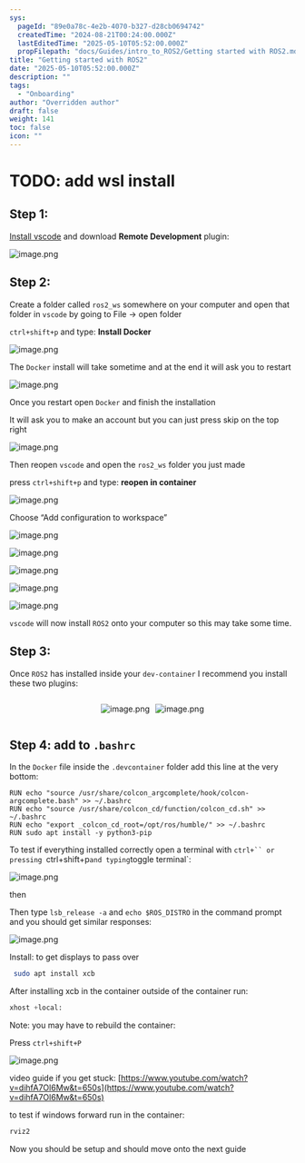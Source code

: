 ```yaml
---
sys:
  pageId: "89e0a78c-4e2b-4070-b327-d28cb0694742"
  createdTime: "2024-08-21T00:24:00.000Z"
  lastEditedTime: "2025-05-10T05:52:00.000Z"
  propFilepath: "docs/Guides/intro_to_ROS2/Getting started with ROS2.md"
title: "Getting started with ROS2"
date: "2025-05-10T05:52:00.000Z"
description: ""
tags:
  - "Onboarding"
author: "Overridden author"
draft: false
weight: 141
toc: false
icon: ""
---
```


# TODO: add wsl install

## Step 1:

[Install vscode](https://code.visualstudio.com/download) and download **Remote Development** plugin:

![image.png](https://prod-files-secure.s3.us-west-2.amazonaws.com/d518164a-d88e-44d1-a4ee-3adb3bd8bce0/efb52993-1881-4a40-b95e-6f020334f022/image.png?X-Amz-Algorithm=AWS4-HMAC-SHA256&X-Amz-Content-Sha256=UNSIGNED-PAYLOAD&X-Amz-Credential=ASIAZI2LB46657CXRKZ2%2F20250711%2Fus-west-2%2Fs3%2Faws4_request&X-Amz-Date=20250711T051420Z&X-Amz-Expires=3600&X-Amz-Security-Token=IQoJb3JpZ2luX2VjEMX%2F%2F%2F%2F%2F%2F%2F%2F%2F%2FwEaCXVzLXdlc3QtMiJHMEUCIHUL1yooCwTyFHstKZGOGT1cMlC7fCKo9i6QN4hPEzzoAiEAimlkSYJC6YW3VStiu1L5uu2iqF1d3WXQ9jtHrRYhpf4qiAQIzv%2F%2F%2F%2F%2F%2F%2F%2F%2F%2FARAAGgw2Mzc0MjMxODM4MDUiDNtNAkxs5rUV8meGzircA4wm3chDbG2GtCrNF7TO8vHRoB1dBD%2FEMvaIixbxf14PM3ImbM6kwY%2BvqBSxv2Eyrg2rYOKDW3XmUnklJrULIi1rctKkcuOEvOUcIulzU3wYSAF4KPzkky%2BUpBp9A6nszdtYMQHqo0D%2BOXdtnTbG8T981HlkJgxCOT13YCYLZ21Nw2556kvX5IQKtxYSXjcsx2H3PBTYHe9nKhqYIH946t5o9BHzDWqfstvUaSvIUkKB4S9TcGZOEFtgL1efa%2FE1lw5qywawzIc3XD3wN7UpnhpSBvPzQ0RAaKjQoSFMflU8yZN9rL3J3URuQ43l7JST22Frdipz2TKc%2BUlj2TAowturpIfNawPoc7Ab6AhQlzVVnvIhp%2Fbe4%2BtD4ARELw5QUr0E%2B7WcfwjBvNZQKecDlS47lpi4WoyOMUVIyX7YLDcP%2BCq9VV4rZgZA2ldo84q9fQqUGE8%2BY9F95jNNCxJ5bzKdmQXZ8oX4rCyMMt5h9rDD3F3pA9LINFWnCDts83lw7KUPjJBMDrNtTm9D%2BWR52eMhQdru8IXqhmJTjeNBgMNzZXWbSq7TjeJcd7foFh32XvTYCv5hlotPqtKS2OtfdZ7dKmp31j7c685k%2BXyjAHdrlSpgBm4kIVpMc1NHML6mwsMGOqUBkZkL%2FLEuLUXuAp3pumEB%2BLob5RguguBbHmBKEdGWNUUcDgiz2OYF1pioTi1ZR412JYFdLFyppLub9L0jypPOxpIAdCtjjA4H9peY47SH3AHzxmZvMsz1Mos%2FJOgHNn0UdsO4op%2BfC%2Fh4gSuBtxDjoBOknDE98tEu2Jg3l3mqoTURJjC4Rdt9TThyxyQ7nd7RfA6pyQthEg90xTm4QAjb8DhpDc%2Bp&X-Amz-Signature=35edb319a170e039dd549a37109a15c758152fd3ec5e99bb030706e2e202e4c0&X-Amz-SignedHeaders=host&x-amz-checksum-mode=ENABLED&x-id=GetObject)

## Step 2:

Create a folder called `ros2_ws` somewhere on your computer and open that folder in `vscode` by going to File → open folder 

`ctrl+shift+p` and type: **Install Docker**

![image.png](https://prod-files-secure.s3.us-west-2.amazonaws.com/d518164a-d88e-44d1-a4ee-3adb3bd8bce0/2269dc0e-1cd5-47ff-bceb-c04ad9b2eab0/image.png?X-Amz-Algorithm=AWS4-HMAC-SHA256&X-Amz-Content-Sha256=UNSIGNED-PAYLOAD&X-Amz-Credential=ASIAZI2LB46657CXRKZ2%2F20250711%2Fus-west-2%2Fs3%2Faws4_request&X-Amz-Date=20250711T051420Z&X-Amz-Expires=3600&X-Amz-Security-Token=IQoJb3JpZ2luX2VjEMX%2F%2F%2F%2F%2F%2F%2F%2F%2F%2FwEaCXVzLXdlc3QtMiJHMEUCIHUL1yooCwTyFHstKZGOGT1cMlC7fCKo9i6QN4hPEzzoAiEAimlkSYJC6YW3VStiu1L5uu2iqF1d3WXQ9jtHrRYhpf4qiAQIzv%2F%2F%2F%2F%2F%2F%2F%2F%2F%2FARAAGgw2Mzc0MjMxODM4MDUiDNtNAkxs5rUV8meGzircA4wm3chDbG2GtCrNF7TO8vHRoB1dBD%2FEMvaIixbxf14PM3ImbM6kwY%2BvqBSxv2Eyrg2rYOKDW3XmUnklJrULIi1rctKkcuOEvOUcIulzU3wYSAF4KPzkky%2BUpBp9A6nszdtYMQHqo0D%2BOXdtnTbG8T981HlkJgxCOT13YCYLZ21Nw2556kvX5IQKtxYSXjcsx2H3PBTYHe9nKhqYIH946t5o9BHzDWqfstvUaSvIUkKB4S9TcGZOEFtgL1efa%2FE1lw5qywawzIc3XD3wN7UpnhpSBvPzQ0RAaKjQoSFMflU8yZN9rL3J3URuQ43l7JST22Frdipz2TKc%2BUlj2TAowturpIfNawPoc7Ab6AhQlzVVnvIhp%2Fbe4%2BtD4ARELw5QUr0E%2B7WcfwjBvNZQKecDlS47lpi4WoyOMUVIyX7YLDcP%2BCq9VV4rZgZA2ldo84q9fQqUGE8%2BY9F95jNNCxJ5bzKdmQXZ8oX4rCyMMt5h9rDD3F3pA9LINFWnCDts83lw7KUPjJBMDrNtTm9D%2BWR52eMhQdru8IXqhmJTjeNBgMNzZXWbSq7TjeJcd7foFh32XvTYCv5hlotPqtKS2OtfdZ7dKmp31j7c685k%2BXyjAHdrlSpgBm4kIVpMc1NHML6mwsMGOqUBkZkL%2FLEuLUXuAp3pumEB%2BLob5RguguBbHmBKEdGWNUUcDgiz2OYF1pioTi1ZR412JYFdLFyppLub9L0jypPOxpIAdCtjjA4H9peY47SH3AHzxmZvMsz1Mos%2FJOgHNn0UdsO4op%2BfC%2Fh4gSuBtxDjoBOknDE98tEu2Jg3l3mqoTURJjC4Rdt9TThyxyQ7nd7RfA6pyQthEg90xTm4QAjb8DhpDc%2Bp&X-Amz-Signature=f09a06c6b9c2748977eb1c76ef1c197fcac613a6681b32012d96727df0efc813&X-Amz-SignedHeaders=host&x-amz-checksum-mode=ENABLED&x-id=GetObject)

The `Docker` install will take sometime and at the end it will ask you to restart

![image.png](https://prod-files-secure.s3.us-west-2.amazonaws.com/d518164a-d88e-44d1-a4ee-3adb3bd8bce0/ed233f78-be33-4b1f-b89c-9c346c0e961e/image.png?X-Amz-Algorithm=AWS4-HMAC-SHA256&X-Amz-Content-Sha256=UNSIGNED-PAYLOAD&X-Amz-Credential=ASIAZI2LB46657CXRKZ2%2F20250711%2Fus-west-2%2Fs3%2Faws4_request&X-Amz-Date=20250711T051420Z&X-Amz-Expires=3600&X-Amz-Security-Token=IQoJb3JpZ2luX2VjEMX%2F%2F%2F%2F%2F%2F%2F%2F%2F%2FwEaCXVzLXdlc3QtMiJHMEUCIHUL1yooCwTyFHstKZGOGT1cMlC7fCKo9i6QN4hPEzzoAiEAimlkSYJC6YW3VStiu1L5uu2iqF1d3WXQ9jtHrRYhpf4qiAQIzv%2F%2F%2F%2F%2F%2F%2F%2F%2F%2FARAAGgw2Mzc0MjMxODM4MDUiDNtNAkxs5rUV8meGzircA4wm3chDbG2GtCrNF7TO8vHRoB1dBD%2FEMvaIixbxf14PM3ImbM6kwY%2BvqBSxv2Eyrg2rYOKDW3XmUnklJrULIi1rctKkcuOEvOUcIulzU3wYSAF4KPzkky%2BUpBp9A6nszdtYMQHqo0D%2BOXdtnTbG8T981HlkJgxCOT13YCYLZ21Nw2556kvX5IQKtxYSXjcsx2H3PBTYHe9nKhqYIH946t5o9BHzDWqfstvUaSvIUkKB4S9TcGZOEFtgL1efa%2FE1lw5qywawzIc3XD3wN7UpnhpSBvPzQ0RAaKjQoSFMflU8yZN9rL3J3URuQ43l7JST22Frdipz2TKc%2BUlj2TAowturpIfNawPoc7Ab6AhQlzVVnvIhp%2Fbe4%2BtD4ARELw5QUr0E%2B7WcfwjBvNZQKecDlS47lpi4WoyOMUVIyX7YLDcP%2BCq9VV4rZgZA2ldo84q9fQqUGE8%2BY9F95jNNCxJ5bzKdmQXZ8oX4rCyMMt5h9rDD3F3pA9LINFWnCDts83lw7KUPjJBMDrNtTm9D%2BWR52eMhQdru8IXqhmJTjeNBgMNzZXWbSq7TjeJcd7foFh32XvTYCv5hlotPqtKS2OtfdZ7dKmp31j7c685k%2BXyjAHdrlSpgBm4kIVpMc1NHML6mwsMGOqUBkZkL%2FLEuLUXuAp3pumEB%2BLob5RguguBbHmBKEdGWNUUcDgiz2OYF1pioTi1ZR412JYFdLFyppLub9L0jypPOxpIAdCtjjA4H9peY47SH3AHzxmZvMsz1Mos%2FJOgHNn0UdsO4op%2BfC%2Fh4gSuBtxDjoBOknDE98tEu2Jg3l3mqoTURJjC4Rdt9TThyxyQ7nd7RfA6pyQthEg90xTm4QAjb8DhpDc%2Bp&X-Amz-Signature=d3017c82ff4f714e58aefd15cca79de505ea590ed38d88aef9878982c167b36a&X-Amz-SignedHeaders=host&x-amz-checksum-mode=ENABLED&x-id=GetObject)

Once you restart open `Docker` and finish the installation

It will ask you to make an account but you can just press skip on the top right

![image.png](https://prod-files-secure.s3.us-west-2.amazonaws.com/d518164a-d88e-44d1-a4ee-3adb3bd8bce0/21010ad9-1659-4fd9-9f59-9932a09b2a3d/image.png?X-Amz-Algorithm=AWS4-HMAC-SHA256&X-Amz-Content-Sha256=UNSIGNED-PAYLOAD&X-Amz-Credential=ASIAZI2LB46657CXRKZ2%2F20250711%2Fus-west-2%2Fs3%2Faws4_request&X-Amz-Date=20250711T051420Z&X-Amz-Expires=3600&X-Amz-Security-Token=IQoJb3JpZ2luX2VjEMX%2F%2F%2F%2F%2F%2F%2F%2F%2F%2FwEaCXVzLXdlc3QtMiJHMEUCIHUL1yooCwTyFHstKZGOGT1cMlC7fCKo9i6QN4hPEzzoAiEAimlkSYJC6YW3VStiu1L5uu2iqF1d3WXQ9jtHrRYhpf4qiAQIzv%2F%2F%2F%2F%2F%2F%2F%2F%2F%2FARAAGgw2Mzc0MjMxODM4MDUiDNtNAkxs5rUV8meGzircA4wm3chDbG2GtCrNF7TO8vHRoB1dBD%2FEMvaIixbxf14PM3ImbM6kwY%2BvqBSxv2Eyrg2rYOKDW3XmUnklJrULIi1rctKkcuOEvOUcIulzU3wYSAF4KPzkky%2BUpBp9A6nszdtYMQHqo0D%2BOXdtnTbG8T981HlkJgxCOT13YCYLZ21Nw2556kvX5IQKtxYSXjcsx2H3PBTYHe9nKhqYIH946t5o9BHzDWqfstvUaSvIUkKB4S9TcGZOEFtgL1efa%2FE1lw5qywawzIc3XD3wN7UpnhpSBvPzQ0RAaKjQoSFMflU8yZN9rL3J3URuQ43l7JST22Frdipz2TKc%2BUlj2TAowturpIfNawPoc7Ab6AhQlzVVnvIhp%2Fbe4%2BtD4ARELw5QUr0E%2B7WcfwjBvNZQKecDlS47lpi4WoyOMUVIyX7YLDcP%2BCq9VV4rZgZA2ldo84q9fQqUGE8%2BY9F95jNNCxJ5bzKdmQXZ8oX4rCyMMt5h9rDD3F3pA9LINFWnCDts83lw7KUPjJBMDrNtTm9D%2BWR52eMhQdru8IXqhmJTjeNBgMNzZXWbSq7TjeJcd7foFh32XvTYCv5hlotPqtKS2OtfdZ7dKmp31j7c685k%2BXyjAHdrlSpgBm4kIVpMc1NHML6mwsMGOqUBkZkL%2FLEuLUXuAp3pumEB%2BLob5RguguBbHmBKEdGWNUUcDgiz2OYF1pioTi1ZR412JYFdLFyppLub9L0jypPOxpIAdCtjjA4H9peY47SH3AHzxmZvMsz1Mos%2FJOgHNn0UdsO4op%2BfC%2Fh4gSuBtxDjoBOknDE98tEu2Jg3l3mqoTURJjC4Rdt9TThyxyQ7nd7RfA6pyQthEg90xTm4QAjb8DhpDc%2Bp&X-Amz-Signature=22f6433a1bacb0e51fb6baa82dc3951330c11008c6265026701c917e28e47afd&X-Amz-SignedHeaders=host&x-amz-checksum-mode=ENABLED&x-id=GetObject)

Then reopen `vscode` and open the `ros2_ws` folder you just made

press `ctrl+shift+p` and type: **reopen in container**

![image.png](https://prod-files-secure.s3.us-west-2.amazonaws.com/d518164a-d88e-44d1-a4ee-3adb3bd8bce0/4e93b8c2-41ad-488c-8095-c74205196118/image.png?X-Amz-Algorithm=AWS4-HMAC-SHA256&X-Amz-Content-Sha256=UNSIGNED-PAYLOAD&X-Amz-Credential=ASIAZI2LB46657CXRKZ2%2F20250711%2Fus-west-2%2Fs3%2Faws4_request&X-Amz-Date=20250711T051420Z&X-Amz-Expires=3600&X-Amz-Security-Token=IQoJb3JpZ2luX2VjEMX%2F%2F%2F%2F%2F%2F%2F%2F%2F%2FwEaCXVzLXdlc3QtMiJHMEUCIHUL1yooCwTyFHstKZGOGT1cMlC7fCKo9i6QN4hPEzzoAiEAimlkSYJC6YW3VStiu1L5uu2iqF1d3WXQ9jtHrRYhpf4qiAQIzv%2F%2F%2F%2F%2F%2F%2F%2F%2F%2FARAAGgw2Mzc0MjMxODM4MDUiDNtNAkxs5rUV8meGzircA4wm3chDbG2GtCrNF7TO8vHRoB1dBD%2FEMvaIixbxf14PM3ImbM6kwY%2BvqBSxv2Eyrg2rYOKDW3XmUnklJrULIi1rctKkcuOEvOUcIulzU3wYSAF4KPzkky%2BUpBp9A6nszdtYMQHqo0D%2BOXdtnTbG8T981HlkJgxCOT13YCYLZ21Nw2556kvX5IQKtxYSXjcsx2H3PBTYHe9nKhqYIH946t5o9BHzDWqfstvUaSvIUkKB4S9TcGZOEFtgL1efa%2FE1lw5qywawzIc3XD3wN7UpnhpSBvPzQ0RAaKjQoSFMflU8yZN9rL3J3URuQ43l7JST22Frdipz2TKc%2BUlj2TAowturpIfNawPoc7Ab6AhQlzVVnvIhp%2Fbe4%2BtD4ARELw5QUr0E%2B7WcfwjBvNZQKecDlS47lpi4WoyOMUVIyX7YLDcP%2BCq9VV4rZgZA2ldo84q9fQqUGE8%2BY9F95jNNCxJ5bzKdmQXZ8oX4rCyMMt5h9rDD3F3pA9LINFWnCDts83lw7KUPjJBMDrNtTm9D%2BWR52eMhQdru8IXqhmJTjeNBgMNzZXWbSq7TjeJcd7foFh32XvTYCv5hlotPqtKS2OtfdZ7dKmp31j7c685k%2BXyjAHdrlSpgBm4kIVpMc1NHML6mwsMGOqUBkZkL%2FLEuLUXuAp3pumEB%2BLob5RguguBbHmBKEdGWNUUcDgiz2OYF1pioTi1ZR412JYFdLFyppLub9L0jypPOxpIAdCtjjA4H9peY47SH3AHzxmZvMsz1Mos%2FJOgHNn0UdsO4op%2BfC%2Fh4gSuBtxDjoBOknDE98tEu2Jg3l3mqoTURJjC4Rdt9TThyxyQ7nd7RfA6pyQthEg90xTm4QAjb8DhpDc%2Bp&X-Amz-Signature=f1e1cf28e7ae7ff72e3ad8cd425af050d9ea0e0b3188cc03314440a99709e497&X-Amz-SignedHeaders=host&x-amz-checksum-mode=ENABLED&x-id=GetObject)

Choose “Add configuration to workspace”

![image.png](https://prod-files-secure.s3.us-west-2.amazonaws.com/d518164a-d88e-44d1-a4ee-3adb3bd8bce0/9560b282-5060-4989-ba37-97e7b2c22476/image.png?X-Amz-Algorithm=AWS4-HMAC-SHA256&X-Amz-Content-Sha256=UNSIGNED-PAYLOAD&X-Amz-Credential=ASIAZI2LB46657CXRKZ2%2F20250711%2Fus-west-2%2Fs3%2Faws4_request&X-Amz-Date=20250711T051420Z&X-Amz-Expires=3600&X-Amz-Security-Token=IQoJb3JpZ2luX2VjEMX%2F%2F%2F%2F%2F%2F%2F%2F%2F%2FwEaCXVzLXdlc3QtMiJHMEUCIHUL1yooCwTyFHstKZGOGT1cMlC7fCKo9i6QN4hPEzzoAiEAimlkSYJC6YW3VStiu1L5uu2iqF1d3WXQ9jtHrRYhpf4qiAQIzv%2F%2F%2F%2F%2F%2F%2F%2F%2F%2FARAAGgw2Mzc0MjMxODM4MDUiDNtNAkxs5rUV8meGzircA4wm3chDbG2GtCrNF7TO8vHRoB1dBD%2FEMvaIixbxf14PM3ImbM6kwY%2BvqBSxv2Eyrg2rYOKDW3XmUnklJrULIi1rctKkcuOEvOUcIulzU3wYSAF4KPzkky%2BUpBp9A6nszdtYMQHqo0D%2BOXdtnTbG8T981HlkJgxCOT13YCYLZ21Nw2556kvX5IQKtxYSXjcsx2H3PBTYHe9nKhqYIH946t5o9BHzDWqfstvUaSvIUkKB4S9TcGZOEFtgL1efa%2FE1lw5qywawzIc3XD3wN7UpnhpSBvPzQ0RAaKjQoSFMflU8yZN9rL3J3URuQ43l7JST22Frdipz2TKc%2BUlj2TAowturpIfNawPoc7Ab6AhQlzVVnvIhp%2Fbe4%2BtD4ARELw5QUr0E%2B7WcfwjBvNZQKecDlS47lpi4WoyOMUVIyX7YLDcP%2BCq9VV4rZgZA2ldo84q9fQqUGE8%2BY9F95jNNCxJ5bzKdmQXZ8oX4rCyMMt5h9rDD3F3pA9LINFWnCDts83lw7KUPjJBMDrNtTm9D%2BWR52eMhQdru8IXqhmJTjeNBgMNzZXWbSq7TjeJcd7foFh32XvTYCv5hlotPqtKS2OtfdZ7dKmp31j7c685k%2BXyjAHdrlSpgBm4kIVpMc1NHML6mwsMGOqUBkZkL%2FLEuLUXuAp3pumEB%2BLob5RguguBbHmBKEdGWNUUcDgiz2OYF1pioTi1ZR412JYFdLFyppLub9L0jypPOxpIAdCtjjA4H9peY47SH3AHzxmZvMsz1Mos%2FJOgHNn0UdsO4op%2BfC%2Fh4gSuBtxDjoBOknDE98tEu2Jg3l3mqoTURJjC4Rdt9TThyxyQ7nd7RfA6pyQthEg90xTm4QAjb8DhpDc%2Bp&X-Amz-Signature=b267ff0248e6ca7d126d17e7c645ea60e1f9007258c2f74a68f0dbd349c78139&X-Amz-SignedHeaders=host&x-amz-checksum-mode=ENABLED&x-id=GetObject)

![image.png](https://prod-files-secure.s3.us-west-2.amazonaws.com/d518164a-d88e-44d1-a4ee-3adb3bd8bce0/2ee63f81-886b-48e8-a553-dc6e5eac99e4/image.png?X-Amz-Algorithm=AWS4-HMAC-SHA256&X-Amz-Content-Sha256=UNSIGNED-PAYLOAD&X-Amz-Credential=ASIAZI2LB46657CXRKZ2%2F20250711%2Fus-west-2%2Fs3%2Faws4_request&X-Amz-Date=20250711T051420Z&X-Amz-Expires=3600&X-Amz-Security-Token=IQoJb3JpZ2luX2VjEMX%2F%2F%2F%2F%2F%2F%2F%2F%2F%2FwEaCXVzLXdlc3QtMiJHMEUCIHUL1yooCwTyFHstKZGOGT1cMlC7fCKo9i6QN4hPEzzoAiEAimlkSYJC6YW3VStiu1L5uu2iqF1d3WXQ9jtHrRYhpf4qiAQIzv%2F%2F%2F%2F%2F%2F%2F%2F%2F%2FARAAGgw2Mzc0MjMxODM4MDUiDNtNAkxs5rUV8meGzircA4wm3chDbG2GtCrNF7TO8vHRoB1dBD%2FEMvaIixbxf14PM3ImbM6kwY%2BvqBSxv2Eyrg2rYOKDW3XmUnklJrULIi1rctKkcuOEvOUcIulzU3wYSAF4KPzkky%2BUpBp9A6nszdtYMQHqo0D%2BOXdtnTbG8T981HlkJgxCOT13YCYLZ21Nw2556kvX5IQKtxYSXjcsx2H3PBTYHe9nKhqYIH946t5o9BHzDWqfstvUaSvIUkKB4S9TcGZOEFtgL1efa%2FE1lw5qywawzIc3XD3wN7UpnhpSBvPzQ0RAaKjQoSFMflU8yZN9rL3J3URuQ43l7JST22Frdipz2TKc%2BUlj2TAowturpIfNawPoc7Ab6AhQlzVVnvIhp%2Fbe4%2BtD4ARELw5QUr0E%2B7WcfwjBvNZQKecDlS47lpi4WoyOMUVIyX7YLDcP%2BCq9VV4rZgZA2ldo84q9fQqUGE8%2BY9F95jNNCxJ5bzKdmQXZ8oX4rCyMMt5h9rDD3F3pA9LINFWnCDts83lw7KUPjJBMDrNtTm9D%2BWR52eMhQdru8IXqhmJTjeNBgMNzZXWbSq7TjeJcd7foFh32XvTYCv5hlotPqtKS2OtfdZ7dKmp31j7c685k%2BXyjAHdrlSpgBm4kIVpMc1NHML6mwsMGOqUBkZkL%2FLEuLUXuAp3pumEB%2BLob5RguguBbHmBKEdGWNUUcDgiz2OYF1pioTi1ZR412JYFdLFyppLub9L0jypPOxpIAdCtjjA4H9peY47SH3AHzxmZvMsz1Mos%2FJOgHNn0UdsO4op%2BfC%2Fh4gSuBtxDjoBOknDE98tEu2Jg3l3mqoTURJjC4Rdt9TThyxyQ7nd7RfA6pyQthEg90xTm4QAjb8DhpDc%2Bp&X-Amz-Signature=8d40c1bd253f6b89aa10a33fa3b1208a48c04b0382867861e5ea0bec92bc9764&X-Amz-SignedHeaders=host&x-amz-checksum-mode=ENABLED&x-id=GetObject)

![image.png](https://prod-files-secure.s3.us-west-2.amazonaws.com/d518164a-d88e-44d1-a4ee-3adb3bd8bce0/ae1580b2-b048-407e-aed9-b584224a7a04/image.png?X-Amz-Algorithm=AWS4-HMAC-SHA256&X-Amz-Content-Sha256=UNSIGNED-PAYLOAD&X-Amz-Credential=ASIAZI2LB46657CXRKZ2%2F20250711%2Fus-west-2%2Fs3%2Faws4_request&X-Amz-Date=20250711T051420Z&X-Amz-Expires=3600&X-Amz-Security-Token=IQoJb3JpZ2luX2VjEMX%2F%2F%2F%2F%2F%2F%2F%2F%2F%2FwEaCXVzLXdlc3QtMiJHMEUCIHUL1yooCwTyFHstKZGOGT1cMlC7fCKo9i6QN4hPEzzoAiEAimlkSYJC6YW3VStiu1L5uu2iqF1d3WXQ9jtHrRYhpf4qiAQIzv%2F%2F%2F%2F%2F%2F%2F%2F%2F%2FARAAGgw2Mzc0MjMxODM4MDUiDNtNAkxs5rUV8meGzircA4wm3chDbG2GtCrNF7TO8vHRoB1dBD%2FEMvaIixbxf14PM3ImbM6kwY%2BvqBSxv2Eyrg2rYOKDW3XmUnklJrULIi1rctKkcuOEvOUcIulzU3wYSAF4KPzkky%2BUpBp9A6nszdtYMQHqo0D%2BOXdtnTbG8T981HlkJgxCOT13YCYLZ21Nw2556kvX5IQKtxYSXjcsx2H3PBTYHe9nKhqYIH946t5o9BHzDWqfstvUaSvIUkKB4S9TcGZOEFtgL1efa%2FE1lw5qywawzIc3XD3wN7UpnhpSBvPzQ0RAaKjQoSFMflU8yZN9rL3J3URuQ43l7JST22Frdipz2TKc%2BUlj2TAowturpIfNawPoc7Ab6AhQlzVVnvIhp%2Fbe4%2BtD4ARELw5QUr0E%2B7WcfwjBvNZQKecDlS47lpi4WoyOMUVIyX7YLDcP%2BCq9VV4rZgZA2ldo84q9fQqUGE8%2BY9F95jNNCxJ5bzKdmQXZ8oX4rCyMMt5h9rDD3F3pA9LINFWnCDts83lw7KUPjJBMDrNtTm9D%2BWR52eMhQdru8IXqhmJTjeNBgMNzZXWbSq7TjeJcd7foFh32XvTYCv5hlotPqtKS2OtfdZ7dKmp31j7c685k%2BXyjAHdrlSpgBm4kIVpMc1NHML6mwsMGOqUBkZkL%2FLEuLUXuAp3pumEB%2BLob5RguguBbHmBKEdGWNUUcDgiz2OYF1pioTi1ZR412JYFdLFyppLub9L0jypPOxpIAdCtjjA4H9peY47SH3AHzxmZvMsz1Mos%2FJOgHNn0UdsO4op%2BfC%2Fh4gSuBtxDjoBOknDE98tEu2Jg3l3mqoTURJjC4Rdt9TThyxyQ7nd7RfA6pyQthEg90xTm4QAjb8DhpDc%2Bp&X-Amz-Signature=0e09374f2735fd449d83c6413fb3b2777080b9db442f44888be1d5b33164080c&X-Amz-SignedHeaders=host&x-amz-checksum-mode=ENABLED&x-id=GetObject)

![image.png](https://prod-files-secure.s3.us-west-2.amazonaws.com/d518164a-d88e-44d1-a4ee-3adb3bd8bce0/53255b28-f75e-430f-b9e3-c0ac8577e42b/image.png?X-Amz-Algorithm=AWS4-HMAC-SHA256&X-Amz-Content-Sha256=UNSIGNED-PAYLOAD&X-Amz-Credential=ASIAZI2LB46657CXRKZ2%2F20250711%2Fus-west-2%2Fs3%2Faws4_request&X-Amz-Date=20250711T051420Z&X-Amz-Expires=3600&X-Amz-Security-Token=IQoJb3JpZ2luX2VjEMX%2F%2F%2F%2F%2F%2F%2F%2F%2F%2FwEaCXVzLXdlc3QtMiJHMEUCIHUL1yooCwTyFHstKZGOGT1cMlC7fCKo9i6QN4hPEzzoAiEAimlkSYJC6YW3VStiu1L5uu2iqF1d3WXQ9jtHrRYhpf4qiAQIzv%2F%2F%2F%2F%2F%2F%2F%2F%2F%2FARAAGgw2Mzc0MjMxODM4MDUiDNtNAkxs5rUV8meGzircA4wm3chDbG2GtCrNF7TO8vHRoB1dBD%2FEMvaIixbxf14PM3ImbM6kwY%2BvqBSxv2Eyrg2rYOKDW3XmUnklJrULIi1rctKkcuOEvOUcIulzU3wYSAF4KPzkky%2BUpBp9A6nszdtYMQHqo0D%2BOXdtnTbG8T981HlkJgxCOT13YCYLZ21Nw2556kvX5IQKtxYSXjcsx2H3PBTYHe9nKhqYIH946t5o9BHzDWqfstvUaSvIUkKB4S9TcGZOEFtgL1efa%2FE1lw5qywawzIc3XD3wN7UpnhpSBvPzQ0RAaKjQoSFMflU8yZN9rL3J3URuQ43l7JST22Frdipz2TKc%2BUlj2TAowturpIfNawPoc7Ab6AhQlzVVnvIhp%2Fbe4%2BtD4ARELw5QUr0E%2B7WcfwjBvNZQKecDlS47lpi4WoyOMUVIyX7YLDcP%2BCq9VV4rZgZA2ldo84q9fQqUGE8%2BY9F95jNNCxJ5bzKdmQXZ8oX4rCyMMt5h9rDD3F3pA9LINFWnCDts83lw7KUPjJBMDrNtTm9D%2BWR52eMhQdru8IXqhmJTjeNBgMNzZXWbSq7TjeJcd7foFh32XvTYCv5hlotPqtKS2OtfdZ7dKmp31j7c685k%2BXyjAHdrlSpgBm4kIVpMc1NHML6mwsMGOqUBkZkL%2FLEuLUXuAp3pumEB%2BLob5RguguBbHmBKEdGWNUUcDgiz2OYF1pioTi1ZR412JYFdLFyppLub9L0jypPOxpIAdCtjjA4H9peY47SH3AHzxmZvMsz1Mos%2FJOgHNn0UdsO4op%2BfC%2Fh4gSuBtxDjoBOknDE98tEu2Jg3l3mqoTURJjC4Rdt9TThyxyQ7nd7RfA6pyQthEg90xTm4QAjb8DhpDc%2Bp&X-Amz-Signature=a16fa20877b52504705a806ff5bcd778f5b01e9addbf00cb1e844325df4f31d1&X-Amz-SignedHeaders=host&x-amz-checksum-mode=ENABLED&x-id=GetObject)

![image.png](https://prod-files-secure.s3.us-west-2.amazonaws.com/d518164a-d88e-44d1-a4ee-3adb3bd8bce0/7c562767-5af9-4ffb-97d1-327bcdf4ee00/image.png?X-Amz-Algorithm=AWS4-HMAC-SHA256&X-Amz-Content-Sha256=UNSIGNED-PAYLOAD&X-Amz-Credential=ASIAZI2LB46657CXRKZ2%2F20250711%2Fus-west-2%2Fs3%2Faws4_request&X-Amz-Date=20250711T051420Z&X-Amz-Expires=3600&X-Amz-Security-Token=IQoJb3JpZ2luX2VjEMX%2F%2F%2F%2F%2F%2F%2F%2F%2F%2FwEaCXVzLXdlc3QtMiJHMEUCIHUL1yooCwTyFHstKZGOGT1cMlC7fCKo9i6QN4hPEzzoAiEAimlkSYJC6YW3VStiu1L5uu2iqF1d3WXQ9jtHrRYhpf4qiAQIzv%2F%2F%2F%2F%2F%2F%2F%2F%2F%2FARAAGgw2Mzc0MjMxODM4MDUiDNtNAkxs5rUV8meGzircA4wm3chDbG2GtCrNF7TO8vHRoB1dBD%2FEMvaIixbxf14PM3ImbM6kwY%2BvqBSxv2Eyrg2rYOKDW3XmUnklJrULIi1rctKkcuOEvOUcIulzU3wYSAF4KPzkky%2BUpBp9A6nszdtYMQHqo0D%2BOXdtnTbG8T981HlkJgxCOT13YCYLZ21Nw2556kvX5IQKtxYSXjcsx2H3PBTYHe9nKhqYIH946t5o9BHzDWqfstvUaSvIUkKB4S9TcGZOEFtgL1efa%2FE1lw5qywawzIc3XD3wN7UpnhpSBvPzQ0RAaKjQoSFMflU8yZN9rL3J3URuQ43l7JST22Frdipz2TKc%2BUlj2TAowturpIfNawPoc7Ab6AhQlzVVnvIhp%2Fbe4%2BtD4ARELw5QUr0E%2B7WcfwjBvNZQKecDlS47lpi4WoyOMUVIyX7YLDcP%2BCq9VV4rZgZA2ldo84q9fQqUGE8%2BY9F95jNNCxJ5bzKdmQXZ8oX4rCyMMt5h9rDD3F3pA9LINFWnCDts83lw7KUPjJBMDrNtTm9D%2BWR52eMhQdru8IXqhmJTjeNBgMNzZXWbSq7TjeJcd7foFh32XvTYCv5hlotPqtKS2OtfdZ7dKmp31j7c685k%2BXyjAHdrlSpgBm4kIVpMc1NHML6mwsMGOqUBkZkL%2FLEuLUXuAp3pumEB%2BLob5RguguBbHmBKEdGWNUUcDgiz2OYF1pioTi1ZR412JYFdLFyppLub9L0jypPOxpIAdCtjjA4H9peY47SH3AHzxmZvMsz1Mos%2FJOgHNn0UdsO4op%2BfC%2Fh4gSuBtxDjoBOknDE98tEu2Jg3l3mqoTURJjC4Rdt9TThyxyQ7nd7RfA6pyQthEg90xTm4QAjb8DhpDc%2Bp&X-Amz-Signature=af48f0349fa7bdd2b73cf884931ae33529aadf6f2dab630352e0122f3b93dd9b&X-Amz-SignedHeaders=host&x-amz-checksum-mode=ENABLED&x-id=GetObject)

`vscode` will now install `ROS2` onto your computer so this may take some time.

## Step 3:

Once `ROS2` has installed inside your `dev-container` I recommend you install these two plugins:

<div style="display: flex;flex-direction: row; column-gap:10px; max-width: 630px;justify-content: center;">
<div>

![image.png](https://prod-files-secure.s3.us-west-2.amazonaws.com/d518164a-d88e-44d1-a4ee-3adb3bd8bce0/3fc3d550-5a54-4ba1-ba6b-faa01cdb7369/image.png?X-Amz-Algorithm=AWS4-HMAC-SHA256&X-Amz-Content-Sha256=UNSIGNED-PAYLOAD&X-Amz-Credential=ASIAZI2LB466R3F5UNDL%2F20250711%2Fus-west-2%2Fs3%2Faws4_request&X-Amz-Date=20250711T051423Z&X-Amz-Expires=3600&X-Amz-Security-Token=IQoJb3JpZ2luX2VjEMX%2F%2F%2F%2F%2F%2F%2F%2F%2F%2FwEaCXVzLXdlc3QtMiJHMEUCIQDqlu3Is2EwqyEjSCKks1LQYTfA%2BkZzWZWJfO1vcD6nhAIgXCKuaMviAqFIq2XK4nJ413YMObDXiJ3mZe%2BRP22WSN4qiAQIzv%2F%2F%2F%2F%2F%2F%2F%2F%2F%2FARAAGgw2Mzc0MjMxODM4MDUiDLZ3HIQpwhzwEkObhircAxUJ24bTczxG2EkQd10tCxj1CpT7yzlLMDatm6zJgkZy6lRPrHN1KqPGQcw7nbn5V3z%2FevuJxLzArPXbIlYKAgB0F3gA4iSFOihb6MW2OPIJMzZ2dCYw2WCNecLPxqownCVdKq%2BC8kTN9I42W8y00HnjWaJenq0mo16nwPgQJd7UiRBMZeLVBEflkZnJpTOC7vfu%2BvxuCMESK5DwnMnzK03TQNFhRIEOT35zNLrKYNP2633D5Gq90MnRcOl0AUlQ8kyHO7Z94gNyGmaxmESCePvoOwWgqx4P9Au4RA7GgY0Kt4vUdgPPZshzRWkn%2BpI633NzEmhktfD%2FA8nVFBWZOpv%2FZ5ucomk1JsRNCt9yCFWq8Vyf%2BCKPhHHi3GhmUpgz6s8rqSa%2BDNdU99%2Fo9x2EmUxk30kH28Nl6DKF9mu8FhaIB4loXY4XA4VG7U%2FOO1sjZcyhLXDbH4f8gZuOoJM28bBqQnOXN%2FvN6SSYcUbQusH73c0kR9pVxt0pSfYUE6CYIFdD2yKVpCMzPE5yXnU7Cu8CfL9VbccGkriGXCi5R7ti2aK9SmsdxacLyV9K%2FuKHF1hVsHN1TDstW1nmsWaMpqgSKFtzfDvZsPzyVEqT%2FUA0sD9QlA2JXtclS4bDMMKmwsMGOqUBIUNk%2Bufij5AhWuillw6PvQ5WwhYiz%2F7g08a4Ns%2BA21Vd9OSDnVLY3H43VE9CyKyemRNMMALP4AvHVI%2BrV3qd4MrInARo%2Bm4h%2FT4E3VePNDfhuXedyYML523QKkBp4ZkV5GyjTxI%2BqSpMZpG6FJk8xixvr2WTrWH8xOzXpB%2Fv%2F%2BCZVs%2BQC4T0WGvbMGommzqkPeidAFuo6uPQRa%2Frvi9WSe%2BqrGxr&X-Amz-Signature=03c49909ff7dc77b8e9901838ea705ef77d09e4714ed53184204bbdeb75e90d6&X-Amz-SignedHeaders=host&x-amz-checksum-mode=ENABLED&x-id=GetObject)

</div>
<div>

![image.png](https://prod-files-secure.s3.us-west-2.amazonaws.com/d518164a-d88e-44d1-a4ee-3adb3bd8bce0/d994cc66-13c2-4093-a5a3-f84cf4601a82/image.png?X-Amz-Algorithm=AWS4-HMAC-SHA256&X-Amz-Content-Sha256=UNSIGNED-PAYLOAD&X-Amz-Credential=ASIAZI2LB466T4355NCC%2F20250711%2Fus-west-2%2Fs3%2Faws4_request&X-Amz-Date=20250711T051424Z&X-Amz-Expires=3600&X-Amz-Security-Token=IQoJb3JpZ2luX2VjEMX%2F%2F%2F%2F%2F%2F%2F%2F%2F%2FwEaCXVzLXdlc3QtMiJGMEQCIEOOjMPzOHjOXwOpterW5N8Sly4jJf6gOoynC7GeRcliAiAX32FKUmX9GCSRD6hswZ91ridzKlraYUc%2FOh3rw8StJCqIBAjO%2F%2F%2F%2F%2F%2F%2F%2F%2F%2F8BEAAaDDYzNzQyMzE4MzgwNSIM166aeqOQpm%2F1jAstKtwD8ozKLQaQKix7wpVWyAudunbBvO55fzECoTt9zgBbC9kfQp%2FKXwuet%2BuBpa5l%2BShxDFJc9KbmX5BpkgBf9taEdwKbYTiVjeKt06OhBRlKim4n04aDxEYgeQ01zPuF0Ak7oqIeC2UWgUipkI0zFDQJCkJM0wx4iQ0evVTQBeGutsQzkYdssZPg%2FLxIdQJ6Z8g%2FN59ePtsCHaQ40afo1G8LIHRBFKPfS6bNkjS4rPzmsFn4wwc%2BRXWsMuWG9e%2BHLo6L4NNfxhvH4M7qzI5sJrdAE2MyRTl1WYzbE7zrdw07H%2Fp38iWU6BXq0kZQgNODlHH7p8MLaQFJm17PNAwV%2FDtrwngY5sdVm3VI99AGK1e0KtHH2EuCbzg0qzHvqL%2BeAoWLWz1TA172C5vOIfunu%2Bn7EPYtoHpumVOD0s8AvqyydZikXhiMQ9eML0qI19hCjiqhpAYzNoS2x8PwP%2BRHuV1loGJu2vxpDBFeCjcdZiIEZaqnqa%2BdThhae8GYfNfdB8M3fu9cFHfGHi0v4udx2mijZct7six%2BtV9wmDlUdhygtzkv4OGfKQ4fuuD%2B%2FdpY6iyIdp5Ucs5m48TzfEil2FJwkm8Os8ezHxvehmZaNkbACGVm%2FF6suod4BsLYfuYwzabCwwY6pgHjU8Z6NtGQv8%2FvnDqT0mmMnlMwLkpcje1jkcmDRv4%2Blyp3ALzvgQSRmjtyReFm5w7Av5imK6P9wHvdA072BXqruJVufHW9f5EbrLZAZbX0bjr0L%2FF3V8lwzywUJcZMq1FreqhnHPId4CCf%2FppYnDRJIZX8EVR%2FMDp7OcXs3fn%2F36KEgsFc9Y2Pq98lX2Vf6m2uPxlJHthqxsSEtehpnLMfxccioLZ0&X-Amz-Signature=3ea50bd010ba2188cfcc2c1231ff52896c67f60fb87744161929dbdfa101da68&X-Amz-SignedHeaders=host&x-amz-checksum-mode=ENABLED&x-id=GetObject)

</div>
</div>

## Step 4: add to `.bashrc`

In the `Docker` file inside the `.devcontainer` folder add this line at the very bottom: 

```docker
RUN echo "source /usr/share/colcon_argcomplete/hook/colcon-argcomplete.bash" >> ~/.bashrc
RUN echo "source /usr/share/colcon_cd/function/colcon_cd.sh" >> ~/.bashrc
RUN echo "export _colcon_cd_root=/opt/ros/humble/" >> ~/.bashrc
RUN sudo apt install -y python3-pip 
```

To test if everything installed correctly open a terminal with `ctrl+`` or pressing `ctrl+shift+p` and typing `toggle terminal`:

![image.png](https://prod-files-secure.s3.us-west-2.amazonaws.com/d518164a-d88e-44d1-a4ee-3adb3bd8bce0/6a4943d8-b04e-4c02-9a58-775f3384d1a5/image.png?X-Amz-Algorithm=AWS4-HMAC-SHA256&X-Amz-Content-Sha256=UNSIGNED-PAYLOAD&X-Amz-Credential=ASIAZI2LB46657CXRKZ2%2F20250711%2Fus-west-2%2Fs3%2Faws4_request&X-Amz-Date=20250711T051420Z&X-Amz-Expires=3600&X-Amz-Security-Token=IQoJb3JpZ2luX2VjEMX%2F%2F%2F%2F%2F%2F%2F%2F%2F%2FwEaCXVzLXdlc3QtMiJHMEUCIHUL1yooCwTyFHstKZGOGT1cMlC7fCKo9i6QN4hPEzzoAiEAimlkSYJC6YW3VStiu1L5uu2iqF1d3WXQ9jtHrRYhpf4qiAQIzv%2F%2F%2F%2F%2F%2F%2F%2F%2F%2FARAAGgw2Mzc0MjMxODM4MDUiDNtNAkxs5rUV8meGzircA4wm3chDbG2GtCrNF7TO8vHRoB1dBD%2FEMvaIixbxf14PM3ImbM6kwY%2BvqBSxv2Eyrg2rYOKDW3XmUnklJrULIi1rctKkcuOEvOUcIulzU3wYSAF4KPzkky%2BUpBp9A6nszdtYMQHqo0D%2BOXdtnTbG8T981HlkJgxCOT13YCYLZ21Nw2556kvX5IQKtxYSXjcsx2H3PBTYHe9nKhqYIH946t5o9BHzDWqfstvUaSvIUkKB4S9TcGZOEFtgL1efa%2FE1lw5qywawzIc3XD3wN7UpnhpSBvPzQ0RAaKjQoSFMflU8yZN9rL3J3URuQ43l7JST22Frdipz2TKc%2BUlj2TAowturpIfNawPoc7Ab6AhQlzVVnvIhp%2Fbe4%2BtD4ARELw5QUr0E%2B7WcfwjBvNZQKecDlS47lpi4WoyOMUVIyX7YLDcP%2BCq9VV4rZgZA2ldo84q9fQqUGE8%2BY9F95jNNCxJ5bzKdmQXZ8oX4rCyMMt5h9rDD3F3pA9LINFWnCDts83lw7KUPjJBMDrNtTm9D%2BWR52eMhQdru8IXqhmJTjeNBgMNzZXWbSq7TjeJcd7foFh32XvTYCv5hlotPqtKS2OtfdZ7dKmp31j7c685k%2BXyjAHdrlSpgBm4kIVpMc1NHML6mwsMGOqUBkZkL%2FLEuLUXuAp3pumEB%2BLob5RguguBbHmBKEdGWNUUcDgiz2OYF1pioTi1ZR412JYFdLFyppLub9L0jypPOxpIAdCtjjA4H9peY47SH3AHzxmZvMsz1Mos%2FJOgHNn0UdsO4op%2BfC%2Fh4gSuBtxDjoBOknDE98tEu2Jg3l3mqoTURJjC4Rdt9TThyxyQ7nd7RfA6pyQthEg90xTm4QAjb8DhpDc%2Bp&X-Amz-Signature=1405c6fc01df269bc0c14d642586e8f064ce791b8b44cc4c0c824b372ddcd355&X-Amz-SignedHeaders=host&x-amz-checksum-mode=ENABLED&x-id=GetObject)

then 

Then type `lsb_release -a` and `echo $ROS_DISTRO` in the command prompt and you should get similar responses:

![image.png](https://prod-files-secure.s3.us-west-2.amazonaws.com/d518164a-d88e-44d1-a4ee-3adb3bd8bce0/3e635dec-a805-4e85-8b9e-d000e5b71a4e/image.png?X-Amz-Algorithm=AWS4-HMAC-SHA256&X-Amz-Content-Sha256=UNSIGNED-PAYLOAD&X-Amz-Credential=ASIAZI2LB46657CXRKZ2%2F20250711%2Fus-west-2%2Fs3%2Faws4_request&X-Amz-Date=20250711T051420Z&X-Amz-Expires=3600&X-Amz-Security-Token=IQoJb3JpZ2luX2VjEMX%2F%2F%2F%2F%2F%2F%2F%2F%2F%2FwEaCXVzLXdlc3QtMiJHMEUCIHUL1yooCwTyFHstKZGOGT1cMlC7fCKo9i6QN4hPEzzoAiEAimlkSYJC6YW3VStiu1L5uu2iqF1d3WXQ9jtHrRYhpf4qiAQIzv%2F%2F%2F%2F%2F%2F%2F%2F%2F%2FARAAGgw2Mzc0MjMxODM4MDUiDNtNAkxs5rUV8meGzircA4wm3chDbG2GtCrNF7TO8vHRoB1dBD%2FEMvaIixbxf14PM3ImbM6kwY%2BvqBSxv2Eyrg2rYOKDW3XmUnklJrULIi1rctKkcuOEvOUcIulzU3wYSAF4KPzkky%2BUpBp9A6nszdtYMQHqo0D%2BOXdtnTbG8T981HlkJgxCOT13YCYLZ21Nw2556kvX5IQKtxYSXjcsx2H3PBTYHe9nKhqYIH946t5o9BHzDWqfstvUaSvIUkKB4S9TcGZOEFtgL1efa%2FE1lw5qywawzIc3XD3wN7UpnhpSBvPzQ0RAaKjQoSFMflU8yZN9rL3J3URuQ43l7JST22Frdipz2TKc%2BUlj2TAowturpIfNawPoc7Ab6AhQlzVVnvIhp%2Fbe4%2BtD4ARELw5QUr0E%2B7WcfwjBvNZQKecDlS47lpi4WoyOMUVIyX7YLDcP%2BCq9VV4rZgZA2ldo84q9fQqUGE8%2BY9F95jNNCxJ5bzKdmQXZ8oX4rCyMMt5h9rDD3F3pA9LINFWnCDts83lw7KUPjJBMDrNtTm9D%2BWR52eMhQdru8IXqhmJTjeNBgMNzZXWbSq7TjeJcd7foFh32XvTYCv5hlotPqtKS2OtfdZ7dKmp31j7c685k%2BXyjAHdrlSpgBm4kIVpMc1NHML6mwsMGOqUBkZkL%2FLEuLUXuAp3pumEB%2BLob5RguguBbHmBKEdGWNUUcDgiz2OYF1pioTi1ZR412JYFdLFyppLub9L0jypPOxpIAdCtjjA4H9peY47SH3AHzxmZvMsz1Mos%2FJOgHNn0UdsO4op%2BfC%2Fh4gSuBtxDjoBOknDE98tEu2Jg3l3mqoTURJjC4Rdt9TThyxyQ7nd7RfA6pyQthEg90xTm4QAjb8DhpDc%2Bp&X-Amz-Signature=4371ded5431095acdf6949cf9680700deea0b037b0ddea50acf0782c8474f3ec&X-Amz-SignedHeaders=host&x-amz-checksum-mode=ENABLED&x-id=GetObject)

Install:  to get displays to pass over

```bash
 sudo apt install xcb
```

After installing xcb in the container outside of the container run:

```python
xhost +local:
```

Note: you may have to rebuild the container:

Press `ctrl+shift+P`

![image.png](https://prod-files-secure.s3.us-west-2.amazonaws.com/d518164a-d88e-44d1-a4ee-3adb3bd8bce0/6c2be660-2618-4c38-9c26-53554f7a0b7b/image.png?X-Amz-Algorithm=AWS4-HMAC-SHA256&X-Amz-Content-Sha256=UNSIGNED-PAYLOAD&X-Amz-Credential=ASIAZI2LB46657CXRKZ2%2F20250711%2Fus-west-2%2Fs3%2Faws4_request&X-Amz-Date=20250711T051420Z&X-Amz-Expires=3600&X-Amz-Security-Token=IQoJb3JpZ2luX2VjEMX%2F%2F%2F%2F%2F%2F%2F%2F%2F%2FwEaCXVzLXdlc3QtMiJHMEUCIHUL1yooCwTyFHstKZGOGT1cMlC7fCKo9i6QN4hPEzzoAiEAimlkSYJC6YW3VStiu1L5uu2iqF1d3WXQ9jtHrRYhpf4qiAQIzv%2F%2F%2F%2F%2F%2F%2F%2F%2F%2FARAAGgw2Mzc0MjMxODM4MDUiDNtNAkxs5rUV8meGzircA4wm3chDbG2GtCrNF7TO8vHRoB1dBD%2FEMvaIixbxf14PM3ImbM6kwY%2BvqBSxv2Eyrg2rYOKDW3XmUnklJrULIi1rctKkcuOEvOUcIulzU3wYSAF4KPzkky%2BUpBp9A6nszdtYMQHqo0D%2BOXdtnTbG8T981HlkJgxCOT13YCYLZ21Nw2556kvX5IQKtxYSXjcsx2H3PBTYHe9nKhqYIH946t5o9BHzDWqfstvUaSvIUkKB4S9TcGZOEFtgL1efa%2FE1lw5qywawzIc3XD3wN7UpnhpSBvPzQ0RAaKjQoSFMflU8yZN9rL3J3URuQ43l7JST22Frdipz2TKc%2BUlj2TAowturpIfNawPoc7Ab6AhQlzVVnvIhp%2Fbe4%2BtD4ARELw5QUr0E%2B7WcfwjBvNZQKecDlS47lpi4WoyOMUVIyX7YLDcP%2BCq9VV4rZgZA2ldo84q9fQqUGE8%2BY9F95jNNCxJ5bzKdmQXZ8oX4rCyMMt5h9rDD3F3pA9LINFWnCDts83lw7KUPjJBMDrNtTm9D%2BWR52eMhQdru8IXqhmJTjeNBgMNzZXWbSq7TjeJcd7foFh32XvTYCv5hlotPqtKS2OtfdZ7dKmp31j7c685k%2BXyjAHdrlSpgBm4kIVpMc1NHML6mwsMGOqUBkZkL%2FLEuLUXuAp3pumEB%2BLob5RguguBbHmBKEdGWNUUcDgiz2OYF1pioTi1ZR412JYFdLFyppLub9L0jypPOxpIAdCtjjA4H9peY47SH3AHzxmZvMsz1Mos%2FJOgHNn0UdsO4op%2BfC%2Fh4gSuBtxDjoBOknDE98tEu2Jg3l3mqoTURJjC4Rdt9TThyxyQ7nd7RfA6pyQthEg90xTm4QAjb8DhpDc%2Bp&X-Amz-Signature=4c54b032bef913bf4ade26b35762524fa10b2c59c80d131dd6d15384ac3d15d7&X-Amz-SignedHeaders=host&x-amz-checksum-mode=ENABLED&x-id=GetObject)

video guide if you get stuck: [https://www.youtube.com/watch?v=dihfA7Ol6Mw&t=650s](https://www.youtube.com/watch?v=dihfA7Ol6Mw&t=650s)

to test if windows forward run in the container:

```bash
rviz2
```

Now you should be setup and should move onto the next guide 
